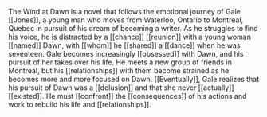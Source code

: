 The Wind at Dawn is a novel that follows the emotional journey of Gale [[Jones]], a young man who moves from Waterloo, Ontario to Montreal, Quebec in pursuit of his dream of becoming a writer. As he struggles to find his voice, he is distracted by a [[chance]] [[reunion]] with a young woman [[named]] Dawn, with [[whom]] he [[shared]] a [[dance]] when he was seventeen. Gale becomes increasingly [[obsessed]] with Dawn, and his pursuit of her takes over his life. He meets a new group of friends in Montreal, but his [[relationships]] with them become strained as he becomes more and more focused on Dawn. [[Eventually]], Gale realizes that his pursuit of Dawn was a [[delusion]] and that she never [[actually]] [[existed]]. He must [[confront]] the [[consequences]] of his actions and work to rebuild his life and [[relationships]].

